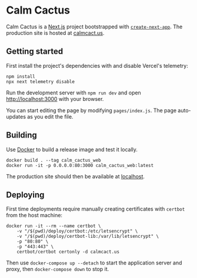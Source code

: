 # Calm Cactus

Calm Cactus is a [Next.js](https://nextjs.org/) project bootstrapped with [`create-next-app`](https://github.com/vercel/next.js/tree/canary/packages/create-next-app). The production site is hosted at [calmcact.us](https://calmcact.us).

## Getting started

First install the project's dependencies with and disable Vercel's telemetry:

```
npm install
npx next telemetry disable
```

Run the development server with `npm run dev` and open [http://localhost:3000](http://localhost:3000) with your browser.

You can start editing the page by modifying `pages/index.js`. The page auto-updates as you edit the file.

## Building

Use [Docker](https://www.docker.com/) to build a release image and test it locally.

```
docker build . --tag calm_cactus_web
docker run -it -p 0.0.0.0:80:3000 calm_cactus_web:latest
```

The production site should then be available at [localhost](http://localhost).

## Deploying

First time deployments require manually creating certificates with `certbot`
from the host machine:

```
docker run -it --rm --name certbot \
    -v "/$(pwd)/deploy/certbot:/etc/letsencrypt" \
    -v "/$(pwd)/deploy/certbot-lib:/var/lib/letsencrypt" \
    -p "80:80" \
    -p "443:443" \
    certbot/certbot certonly -d calmcact.us
```

Then use `docker-compose up --detach` to start the application server and
proxy, then `docker-compose down` to stop it.
